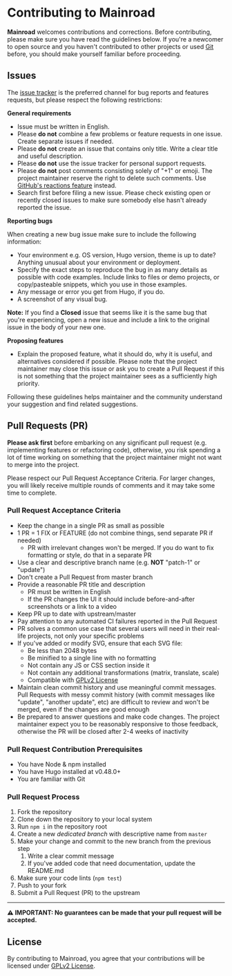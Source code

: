 # Contributing to Mainroad

**Mainroad** welcomes contributions and corrections. Before contributing, please make sure you have read the guidelines
below. If you're a newcomer to open source and you haven't contributed to other projects or used
[Git](https://git-scm.com/) before, you should make yourself familiar before proceeding.

## Issues

The [issue tracker](https://github.com/vimux/mainroad/issues) is the preferred channel for bug reports and features
requests, but please respect the following restrictions:

**General requirements**

* Issue must be written in English.
* Please **do not** combine a few problems or feature requests in one issue. Create separate issues if needed.
* Please **do not** create an issue that contains only title. Write a clear title and useful description.
* Please **do not** use the issue tracker for personal support requests.
* Please **do not** post comments consisting solely of "+1" or emoji. The project maintainer reserve the right to delete
such comments. Use
[GitHub's reactions feature](https://github.com/blog/2119-add-reactions-to-pull-requests-issues-and-comments) instead.
* Search first before filing a new issue. Please check existing open or recently closed issues to make sure somebody
else hasn't already reported the issue.

**Reporting bugs**

When creating a new bug issue make sure to include the following information:

* Your environment e.g. OS version, Hugo version, theme is up to date? Anything unusual about your environment or
deployment.
* Specify the exact steps to reproduce the bug in as many details as possible with code examples. Include links to files
or demo projects, or copy/pasteable snippets, which you use in those examples.
* Any message or error you get from Hugo, if you do.
* A screenshot of any visual bug.

**Note:** If you find a **Closed** issue that seems like it is the same bug that you're experiencing, open a new issue
and include a link to the original issue in the body of your new one.

**Proposing features**

* Explain the proposed feature, what it should do, why it is useful, and alternatives considered if possible. Please
note that the project maintainer may close this issue or ask you to create a Pull Request if this is not something that
the project maintainer sees as a sufficiently high priority.

Following these guidelines helps maintainer and the community understand your suggestion and find related suggestions.

## Pull Requests (PR)

**Please ask first** before embarking on any significant pull request (e.g. implementing features or refactoring code),
otherwise, you risk spending a lot of time working on something that the project maintainer might not want to merge into
the project.

Please respect our Pull Request Acceptance Criteria. For larger changes, you will likely receive multiple rounds of
comments and it may take some time to complete.

### Pull Request Acceptance Criteria

* Keep the change in a single PR as small as possible
* 1 PR = 1 FIX or FEATURE (do not combine things, send separate PR if needed)
  * PR with irrelevant changes won't be merged. If you do want to fix formatting or style, do that in a separate PR
* Use a clear and descriptive branch name (e.g. **NOT** "patch-1" or "update")
* Don't create a Pull Request from master branch
* Provide a reasonable PR title and description
  * PR must be written in English
  * If the PR changes the UI it should include before-and-after screenshots or a link to a video
* Keep PR up to date with upstream/master
* Pay attention to any automated CI failures reported in the Pull Request
* PR solves a common use case that several users will need in their real-life projects, not only your specific problems
* If you've added or modify SVG, ensure that each SVG file:
  * Be less than 2048 bytes
  * Be minified to a single line with no formatting
  * Not contain any JS or CSS section inside it
  * Not contain any additional transformations (matrix, translate, scale)
  * Сompatible with [GPLv2 License](LICENSE.md)
* Maintain clean commit history and use meaningful commit messages. Pull Requests with messy commit history (with
commit messages like "update", "another update", etc) are difficult to review and won't be merged, even if the changes
are good enough
* Be prepared to answer questions and make code changes. The project maintainer expect you to be reasonably responsive
to those feedback, otherwise the PR will be closed after 2-4 weeks of inactivity

### Pull Request Contribution Prerequisites

* You have Node & npm installed
* You have Hugo installed at v0.48.0+
* You are familiar with Git

### Pull Request Process

1. Fork the repository
1. Clone down the repository to your local system
1. Run `npm i` in the repository root
1. Create a new *dedicated branch* with descriptive name from `master`
1. Make your change and commit to the new branch from the previous step
   1. Write a clear commit message
   1. If you've added code that need documentation, update the README.md
1. Make sure your code lints (`npm test`)
1. Push to your fork
1. Submit a Pull Request (PR) to the upstream

---

**⚠️ IMPORTANT: No guarantees can be made that your pull request will be accepted.**

## License

By contributing to Mainroad, you agree that your contributions will be licensed under [GPLv2 License](LICENSE.md).
